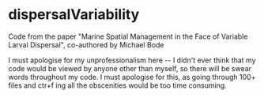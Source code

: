 # dispersalVariability
 Code from the paper "Marine Spatial Management in the Face of Variable Larval Dispersal", co-authored by Michael Bode

 I must apologise for my unprofessionalism here -- I didn't ever think that my code would be viewed by anyone other than myself, so there will be swear words throughout my code. I must apologise for this, as going through 100+ files and ctr+f ing all the obscenities would be too time consuming.
